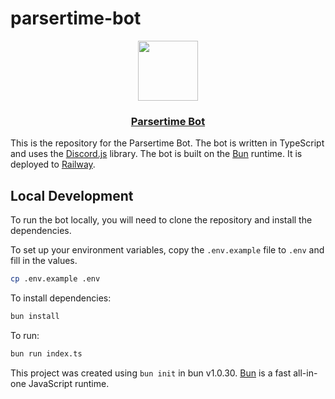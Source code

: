 # parsertime-bot

<p align="center">
  <a href="https://parsertime.app/">
    <img src="https://parsertime.app/icon.png" height="96">
    <h3 align="center">Parsertime Bot</h3>
  </a>
</p>

This is the repository for the Parsertime Bot. The bot is written in TypeScript and uses the [Discord.js](https://discord.js.org) library.
The bot is built on the [Bun](https://bun.sh) runtime. It is deployed to [Railway](https://railway.app).

## Local Development

To run the bot locally, you will need to clone the repository and install the dependencies.

To set up your environment variables, copy the `.env.example` file to `.env` and fill in the values.

```bash
cp .env.example .env
```

To install dependencies:

```bash
bun install
```

To run:

```bash
bun run index.ts
```

This project was created using `bun init` in bun v1.0.30. [Bun](https://bun.sh) is a fast all-in-one JavaScript runtime.
